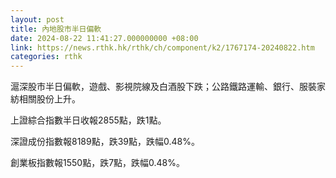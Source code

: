 ```yaml
---
layout: post
title: 內地股市半日偏軟
date: 2024-08-22 11:41:27.000000000 +08:00
link: https://news.rthk.hk/rthk/ch/component/k2/1767174-20240822.htm
categories: rthk
---
```


滬深股市半日偏軟，遊戲、影視院線及白酒股下跌；公路鐵路運輸、銀行、服裝家紡相關股份上升。

上證綜合指數半日收報2855點，跌1點。

深證成份指數報8189點，跌39點，跌幅0.48%。

創業板指數報1550點，跌7點，跌幅0.48%。
